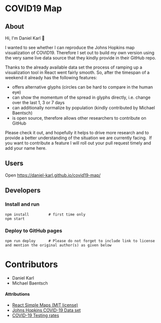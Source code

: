 # COVID19 Map

## About

Hi, I'm Daniel Karl 👋

I wanted to see whether I can reproduce the Johns Hopkins map visualization of COVID19. Therefore I set out to build my own version using the very same live data source that they kindly provide in their GitHub repo.

Thanks to the already available data set the process of ramping up a visualization tool in React went fairly smooth. So, after the timespan of a weekend it already has the following features:

- offers alternative glyphs (circles can be hard to compare in the human eye)
- can show the momentum of the spread in glyphs directly, i.e. change over the last 1, 3 or 7 days
- can additionally normalize by population (kindly contributed by Michael Baentsch)
- is open source, therefore allows other researchers to contribute on GitHub

Please check it out, and hopefully it helps to drive more research and to provide a better understanding of the situation we are currently facing. 
If you want to contribute a feature I will roll out your pull request timely and add your name here.

## Users
Open https://daniel-karl.github.io/covid19-map/

## Developers
### Install and run
```
npm install         # first time only
npm start
```

### Deploy to GitHub pages
```
npm run deploy      # Please do not forget to include link to license and mention the original author(s) as given below
```

# Contributors
- Daniel Karl
- Michael Baentsch

#### Attributions
- [React Simple Maps (MIT license)](https://github.com/zcreativelabs/react-simple-maps/blob/master/LICENSE)
- [Johns Hopkins COVID-19 Data set](https://github.com/CSSEGISandData/COVID-19/tree/master/csse_covid_19_data/csse_covid_19_time_series)
- [COVID-19 Testing rates](https://en.wikipedia.org/wiki/COVID-19_testing)

